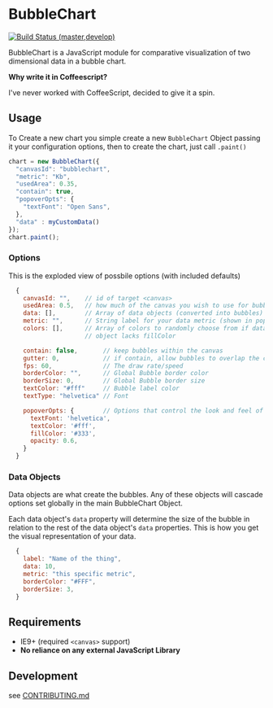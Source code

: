 # BubbleChart

[![Build Status (master,develop)](https://travis-ci.org/jondavidjohn/bubblechart.png?branch=master,develop)](https://travis-ci.org/jondavidjohn/bubblechart)

BubbleChart is a JavaScript module for comparative visualization of two dimensional data in a bubble chart.

**Why write it in Coffeescript?**

I've never worked with CoffeeScript, decided to give it a spin.

## Usage

To Create a new chart you simple create a new `BubbleChart` Object passing it
your configuration options, then to create the chart, just call `.paint()`

```js
chart = new BubbleChart({
  "canvasId": "bubblechart",
  "metric": "Kb",
  "usedArea": 0.35,
  "contain": true,
  "popoverOpts": {
    "textFont": "Open Sans",
  },
  "data" : myCustomData()
});
chart.paint();
```

### Options

This is the exploded view of possbile options (with included defaults)

```js
  {
    canvasId: "",    // id of target <canvas>
    usedArea: 0.5,   // how much of the canvas you wish to use for bubbles
    data: [],        // Array of data objects (converted into bubbles)
    metric: "",      // String label for your data metric (shown in popover)
    colors: [],      // Array of colors to randomly choose from if data
                     // object lacks fillColor

    contain: false,       // keep bubbles within the canvas
    gutter: 0,            // if contain, allow bubbles to overlap the canvas border this much
    fps: 60,              // The draw rate/speed
    borderColor: "",      // Global Bubble border color
    borderSize: 0,        // Global Bubble border size
    textColor: "#fff"     // Bubble label color
    textType: "helvetica" // Font

    popoverOpts: {        // Options that control the look and feel of the hover popover
      textFont: 'helvetica',
      textColor: '#fff',
      fillColor: '#333',
      opacity: 0.6,
    }
  }
```

### Data Objects

Data objects are what create the bubbles.  Any of these objects will cascade
options set globally in the main BubbleChart Object.

Each data object's `data` property will determine the size of the bubble in
relation to the rest of the data object's `data` properties.  This is how you
get the visual representation of your data.

```js
  {
    label: "Name of the thing",
    data: 10,
    metric: "this specific metric",
    borderColor: "#FFF",
    borderSize: 3,
  }
```

## Requirements

  - IE9+ (required `<canvas>` support)
  - **No reliance on any external JavaScript Library**

## Development

see [CONTRIBUTING.md](https://github.com/jondavidjohn/bubblechart/blob/develop/CONTRIBUTING.md)

